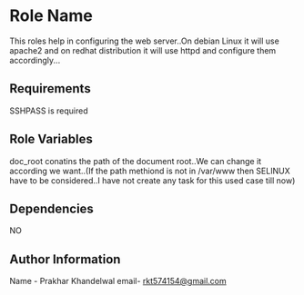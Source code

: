 Role Name
=========

This roles help in configuring the web server..On debian Linux it will use apache2 and on redhat distribution it will use httpd and configure them accordingly...

Requirements
------------

SSHPASS is required


Role Variables
--------------

doc_root conatins the path of the document root..We can change it according we want..(If the path methiond is not in /var/www then SELINUX have to be considered..I have not create any task for this used case till now)

Dependencies
------------
NO


Author Information
------------------

Name - Prakhar Khandelwal
email- rkt574154@gmail.com

